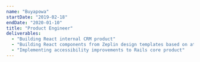 ```yaml
---
name: "Buyapowa"
startDate: "2019-02-18"
endDate: "2020-01-10"
title: "Product Engineer"
deliverables:
  - "Building React internal CRM product"
  - "Building React components from Zeplin design templates based on atomic design principles"
  - "Implementing accessibility improvements to Rails core product"
---
```

